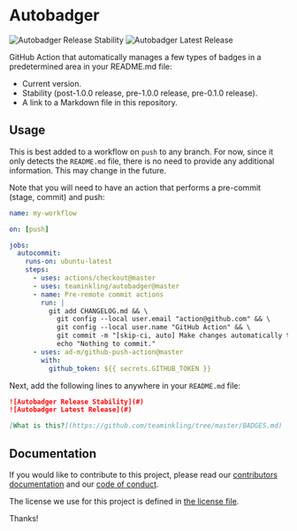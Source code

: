 # Autobadger

![Autobadger Release Stability](https://img.shields.io/static/v1?label=stability&message=unusable&style=flat-square&color=red)
![Autobadger Latest Release](https://img.shields.io/static/v1?label=latest&message=0.0.0&style=flat-square&color=purple)

GitHub Action that automatically manages a few types of badges in a predetermined area in your README.md file:

- Current version.
- Stability (post-1.0.0 release, pre-1.0.0 release, pre-0.1.0 release).
- A link to a Markdown file in this repository.

## Usage

This is best added to a workflow on `push` to any branch. For now, since it only detects the `README.md` file, there is no need to provide any additional information. This may change in the future.

Note that you will need to have an action that performs a pre-commit (stage, commit) and push:

```yaml
name: my-workflow

on: [push]

jobs:
  autocommit:
    runs-on: ubuntu-latest
    steps:
      - uses: actions/checkout@master
      - uses: teaminkling/autobadger@master
      - name: Pre-remote commit actions
        run: |
          git add CHANGELOG.md && \
            git config --local user.email "action@github.com" && \
            git config --local user.name "GitHub Action" && \
            git commit -m "[skip-ci, auto] Make changes automatically to meta files." || \
            echo "Nothing to commit."
      - uses: ad-m/github-push-action@master
        with:
          github_token: ${{ secrets.GITHUB_TOKEN }}
```

Next, add the following lines to anywhere in your `README.md` file:

```md
![Autobadger Release Stability](#)
![Autobadger Latest Release](#)

[What is this?](https://github.com/teaminkling/tree/master/BADGES.md)
```

## Documentation

If you would like to contribute to this project, please read our [contributors documentation](CONTRIBUTING.md) and our [code of conduct](CODE_OF_CONDUCT.md).

The license we use for this project is defined in [the license file](LICENSE).

Thanks!
